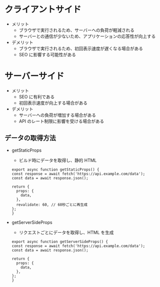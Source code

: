 # クライアントサイド

- メリット
  - ブラウザで実行されるため、サーバーへの負荷が軽減される
  - サーバーとの通信が少ないため、アプリケーションの応答性が向上する
- デメリット
  - ブラウザで実行されるため、初回表示速度が遅くなる場合がある
  - SEO に影響する可能性がある

# サーバーサイド

- メリット
  - SEO に有利である
  - 初回表示速度が向上する場合がある
- デメリット
  - サーバーへの負荷が増加する場合がある
  - API のレート制限に影響を受ける場合がある

## データの取得方法

- getStaticProps

  - ビルド時にデータを取得し、静的 HTML

  ```
  export async function getStaticProps() {
  const response = await fetch('https://api.example.com/data');
  const data = await response.json();

  return {
    props: {
      data,
    },
    revalidate: 60, // 60秒ごとに再生成
  };
  }
  ```

- getServerSideProps

  - リクエストごとにデータを取得し、HTML を生成

  ```
  export async function getServerSideProps() {
  const response = await fetch('https://api.example.com/data');
  const data = await response.json();

  return {
    props: {
      data,
    },
  };
  }
  ```
